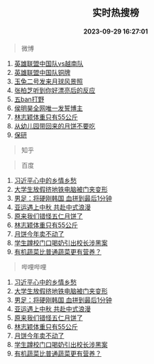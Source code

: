 <div align="center"><h2>实时热搜榜</h2><h4>2023-09-29 16:27:01</h4></div>

> 微博  

1. [英雄联盟中国队vs越南队](https://s.weibo.com/weibo?q=%23%E8%8B%B1%E9%9B%84%E8%81%94%E7%9B%9F%E4%B8%AD%E5%9B%BD%E9%98%9Fvs%E8%B6%8A%E5%8D%97%E9%98%9F%23&t=31&band_rank=1&Refer=top)<br />
2. [英雄联盟中国队铜牌](https://s.weibo.com/weibo?q=%E8%8B%B1%E9%9B%84%E8%81%94%E7%9B%9F%E4%B8%AD%E5%9B%BD%E9%98%9F%E9%93%9C%E7%89%8C&t=31&band_rank=2&Refer=top)<br />
3. [玉兔二号发来月球风景照](https://s.weibo.com/weibo?q=%23%E7%8E%89%E5%85%94%E4%BA%8C%E5%8F%B7%E5%8F%91%E6%9D%A5%E6%9C%88%E7%90%83%E9%A3%8E%E6%99%AF%E7%85%A7%23&t=31&band_rank=3&Refer=top)<br />
4. [张柏芝听到你好漂亮后的反应](https://s.weibo.com/weibo?q=%23%E5%BC%A0%E6%9F%8F%E8%8A%9D%E5%90%AC%E5%88%B0%E4%BD%A0%E5%A5%BD%E6%BC%82%E4%BA%AE%E5%90%8E%E7%9A%84%E5%8F%8D%E5%BA%94%23&t=31&band_rank=4&Refer=top)<br />
5. [五ban打野](https://s.weibo.com/weibo?q=%E4%BA%94ban%E6%89%93%E9%87%8E&t=31&band_rank=5&Refer=top)<br />
6. [侯明昊全网唯一发誓博主](https://s.weibo.com/weibo?q=%23%E4%BE%AF%E6%98%8E%E6%98%8A%E5%85%A8%E7%BD%91%E5%94%AF%E4%B8%80%E5%8F%91%E8%AA%93%E5%8D%9A%E4%B8%BB%23&t=31&band_rank=6&Refer=top)<br />
7. [林志颖体重只有55公斤](https://s.weibo.com/weibo?q=%23%E6%9E%97%E5%BF%97%E9%A2%96%E4%BD%93%E9%87%8D%E5%8F%AA%E6%9C%8955%E5%85%AC%E6%96%A4%23&t=31&band_rank=7&Refer=top)<br />
8. [从幼儿园带回来的月饼不要吃](https://s.weibo.com/weibo?q=%23%E4%BB%8E%E5%B9%BC%E5%84%BF%E5%9B%AD%E5%B8%A6%E5%9B%9E%E6%9D%A5%E7%9A%84%E6%9C%88%E9%A5%BC%E4%B8%8D%E8%A6%81%E5%90%83%23&t=31&band_rank=8&Refer=top)<br />
9. [保研](https://s.weibo.com/weibo?q=%E4%BF%9D%E7%A0%94&t=31&band_rank=9&Refer=top)<br />

> 知乎  


> 百度  

1. [习近平心中的乡情乡愁](https://www.baidu.com/s?wd=%E4%B9%A0%E8%BF%91%E5%B9%B3%E5%BF%83%E4%B8%AD%E7%9A%84%E4%B9%A1%E6%83%85%E4%B9%A1%E6%84%81&sa=fyb_news&rsv_dl=fyb_news)<br />
2. [大学生放假挤地铁电脑被门夹变形](https://www.baidu.com/s?wd=%E5%A4%A7%E5%AD%A6%E7%94%9F%E6%94%BE%E5%81%87%E6%8C%A4%E5%9C%B0%E9%93%81%E7%94%B5%E8%84%91%E8%A2%AB%E9%97%A8%E5%A4%B9%E5%8F%98%E5%BD%A2&sa=fyb_news&rsv_dl=fyb_news)<br />
3. [男足：将硬刚韩国 血拼到最后1分钟](https://www.baidu.com/s?wd=%E7%94%B7%E8%B6%B3%EF%BC%9A%E5%B0%86%E7%A1%AC%E5%88%9A%E9%9F%A9%E5%9B%BD+%E8%A1%80%E6%8B%BC%E5%88%B0%E6%9C%80%E5%90%8E1%E5%88%86%E9%92%9F&sa=fyb_news&rsv_dl=fyb_news)<br />
4. [亚运遇上中秋 共赴中式浪漫](https://www.baidu.com/s?wd=%E4%BA%9A%E8%BF%90%E9%81%87%E4%B8%8A%E4%B8%AD%E7%A7%8B+%E5%85%B1%E8%B5%B4%E4%B8%AD%E5%BC%8F%E6%B5%AA%E6%BC%AB&sa=fyb_news&rsv_dl=fyb_news)<br />
5. [原来我们错怪五仁月饼了](https://www.baidu.com/s?wd=%E5%8E%9F%E6%9D%A5%E6%88%91%E4%BB%AC%E9%94%99%E6%80%AA%E4%BA%94%E4%BB%81%E6%9C%88%E9%A5%BC%E4%BA%86&sa=fyb_news&rsv_dl=fyb_news)<br />
6. [林志颖体重只有55公斤](https://www.baidu.com/s?wd=%E6%9E%97%E5%BF%97%E9%A2%96%E4%BD%93%E9%87%8D%E5%8F%AA%E6%9C%8955%E5%85%AC%E6%96%A4&sa=fyb_news&rsv_dl=fyb_news)<br />
7. [月饼今年卖不动了](https://www.baidu.com/s?wd=%E6%9C%88%E9%A5%BC%E4%BB%8A%E5%B9%B4%E5%8D%96%E4%B8%8D%E5%8A%A8%E4%BA%86&sa=fyb_news&rsv_dl=fyb_news)<br />
8. [学生蹲校门口喝奶引出校长涉黑案](https://www.baidu.com/s?wd=%E5%AD%A6%E7%94%9F%E8%B9%B2%E6%A0%A1%E9%97%A8%E5%8F%A3%E5%96%9D%E5%A5%B6%E5%BC%95%E5%87%BA%E6%A0%A1%E9%95%BF%E6%B6%89%E9%BB%91%E6%A1%88&sa=fyb_news&rsv_dl=fyb_news)<br />
9. [有机蔬菜比普通蔬菜更有营养？](https://www.baidu.com/s?wd=%E6%9C%89%E6%9C%BA%E8%94%AC%E8%8F%9C%E6%AF%94%E6%99%AE%E9%80%9A%E8%94%AC%E8%8F%9C%E6%9B%B4%E6%9C%89%E8%90%A5%E5%85%BB%EF%BC%9F&sa=fyb_news&rsv_dl=fyb_news)<br />

> 哔哩哔哩  

1. [习近平心中的乡情乡愁](https://www.baidu.com/s?wd=%E4%B9%A0%E8%BF%91%E5%B9%B3%E5%BF%83%E4%B8%AD%E7%9A%84%E4%B9%A1%E6%83%85%E4%B9%A1%E6%84%81&sa=fyb_news&rsv_dl=fyb_news)<br />
2. [大学生放假挤地铁电脑被门夹变形](https://www.baidu.com/s?wd=%E5%A4%A7%E5%AD%A6%E7%94%9F%E6%94%BE%E5%81%87%E6%8C%A4%E5%9C%B0%E9%93%81%E7%94%B5%E8%84%91%E8%A2%AB%E9%97%A8%E5%A4%B9%E5%8F%98%E5%BD%A2&sa=fyb_news&rsv_dl=fyb_news)<br />
3. [男足：将硬刚韩国 血拼到最后1分钟](https://www.baidu.com/s?wd=%E7%94%B7%E8%B6%B3%EF%BC%9A%E5%B0%86%E7%A1%AC%E5%88%9A%E9%9F%A9%E5%9B%BD+%E8%A1%80%E6%8B%BC%E5%88%B0%E6%9C%80%E5%90%8E1%E5%88%86%E9%92%9F&sa=fyb_news&rsv_dl=fyb_news)<br />
4. [亚运遇上中秋 共赴中式浪漫](https://www.baidu.com/s?wd=%E4%BA%9A%E8%BF%90%E9%81%87%E4%B8%8A%E4%B8%AD%E7%A7%8B+%E5%85%B1%E8%B5%B4%E4%B8%AD%E5%BC%8F%E6%B5%AA%E6%BC%AB&sa=fyb_news&rsv_dl=fyb_news)<br />
5. [原来我们错怪五仁月饼了](https://www.baidu.com/s?wd=%E5%8E%9F%E6%9D%A5%E6%88%91%E4%BB%AC%E9%94%99%E6%80%AA%E4%BA%94%E4%BB%81%E6%9C%88%E9%A5%BC%E4%BA%86&sa=fyb_news&rsv_dl=fyb_news)<br />
6. [林志颖体重只有55公斤](https://www.baidu.com/s?wd=%E6%9E%97%E5%BF%97%E9%A2%96%E4%BD%93%E9%87%8D%E5%8F%AA%E6%9C%8955%E5%85%AC%E6%96%A4&sa=fyb_news&rsv_dl=fyb_news)<br />
7. [月饼今年卖不动了](https://www.baidu.com/s?wd=%E6%9C%88%E9%A5%BC%E4%BB%8A%E5%B9%B4%E5%8D%96%E4%B8%8D%E5%8A%A8%E4%BA%86&sa=fyb_news&rsv_dl=fyb_news)<br />
8. [学生蹲校门口喝奶引出校长涉黑案](https://www.baidu.com/s?wd=%E5%AD%A6%E7%94%9F%E8%B9%B2%E6%A0%A1%E9%97%A8%E5%8F%A3%E5%96%9D%E5%A5%B6%E5%BC%95%E5%87%BA%E6%A0%A1%E9%95%BF%E6%B6%89%E9%BB%91%E6%A1%88&sa=fyb_news&rsv_dl=fyb_news)<br />
9. [有机蔬菜比普通蔬菜更有营养？](https://www.baidu.com/s?wd=%E6%9C%89%E6%9C%BA%E8%94%AC%E8%8F%9C%E6%AF%94%E6%99%AE%E9%80%9A%E8%94%AC%E8%8F%9C%E6%9B%B4%E6%9C%89%E8%90%A5%E5%85%BB%EF%BC%9F&sa=fyb_news&rsv_dl=fyb_news)<br />
